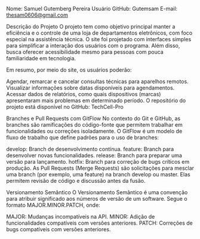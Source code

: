 Nome: Samuel Gutemberg Pereira
Usuário GitHub: Gutemsam
E-mail: thesam0606@gmail.com

Descrição do Projeto
O projeto tem como objetivo principal manter a eficiência e o controle de uma loja de departamentos eletrônicos, com foco especial na assistência técnica. O site foi projetado com interfaces simples para simplificar a interação dos usuários com o programa. Além disso, busca oferecer acessibilidade mesmo para pessoas com pouca familiaridade em tecnologia.

Em resumo, por meio do site, os usuários poderão:

Agendar, remarcar e cancelar consultas técnicas para aparelhos remotos.
Visualizar informações sobre datas disponíveis para agendamentos.
Acessar dados de relatórios, como quais dispositivos (marcas) apresentaram mais problemas em determinado período.
O repositório do projeto está disponível no GitHub: TechCell-Pro

Branches e Pull Requests com GitFlow
No contexto do Git e GitHub, as branches são ramificações do código-fonte que permitem trabalhar em funcionalidades ou correções isoladamente. O GitFlow é um modelo de fluxo de trabalho que define padrões para o uso de branches:

develop: Branch de desenvolvimento contínua.
feature: Branch para desenvolver novas funcionalidades.
release: Branch para preparar uma versão para lançamento.
hotfix: Branch para correção de bugs críticos em produção.
As Pull Requests (Merge Requests) são solicitações para mesclar uma branch (por exemplo, uma feature) na branch develop ou master. Elas permitem revisão de código e discussão antes da fusão.

Versionamento Semântico
O Versionamento Semântico é uma convenção para atribuir significado aos números de versão de um software. Segue o formato MAJOR.MINOR.PATCH, onde:

MAJOR: Mudanças incompatíveis na API.
MINOR: Adição de funcionalidades compatíveis com versões anteriores.
PATCH: Correções de bugs compatíveis com versões anteriores.
